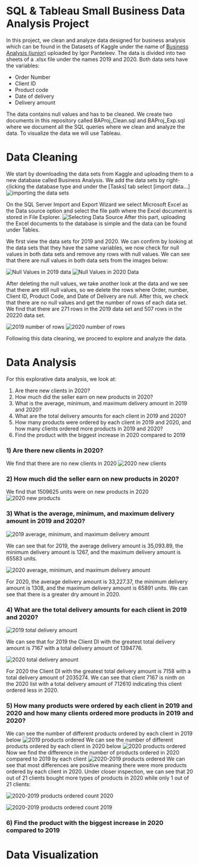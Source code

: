 # SQL & Tableau Small Business Data Analysis Project

In this project, we clean and analyze data designed for business analysis which can be found in the Datasets of Kaggle under the name of [Business Analysis (junior)](https://www.kaggle.com/datasets/sticktogethertm/business-analysis-junior) uploaded by Igor Panteleev. The data is divided into two sheets of a .xlsx file under the names 2019 and 2020. Both data sets have the variables:

- Order Number
- Client ID
- Product code
- Date of delivery
- Delivery amount

The data contains null values and has to be cleaned. We create two documents in this repository called BAProj_Clean.sql and BAProj_Exp.sql where we document all the SQL queries where we clean and analyze the data. To visualize the data we will use Tableau.

# Data Cleaning

We start by downloading the data sets from Kaggle and uploading them to a new database called Business Analysis. We add the data sets by right-clicking the database type and under the [Tasks] tab select [import data...] 
![importing the data sets](https://github.com/MiliC01/SQL-Business-Analysis/blob/main/SQLBAProj/Screenshot%20(769).png?raw=true)

On the SQL Server Import and Export Wizard we select Microsoft Excel as the Data source option and select the file path where the Excel document is stored in File Explorer.
![Selecting Data Source](https://github.com/MiliC01/SQL-Business-Analysis/blob/main/SQLBAProj/Screenshot%20(770).png?raw=true)
After this part, uploading the Excel documents to the database is simple and the data can be found under Tables. 

We first view the data sets for 2019 and 2020. We can confirm by looking at the data sets that they have the same variables, we now check for null values in both data sets and remove any rows with null values. We can see that there are null values in both data sets from the images below:

![Null Values in 2019 data](https://github.com/MiliC01/SQL-Business-Analysis/blob/main/SQLBAProj/Screenshot%20(754).png?raw=true)
![Null Values in 2020 Data](https://github.com/MiliC01/SQL-Business-Analysis/blob/main/SQLBAProj/Screenshot%20(755).png?raw=true)

After deleting the null values, we take another look at the data and we see that there are still null values, so we delete the rows where Order, number, Client ID, Product Code, and Date of Delivery are null. After this, we check that there are no null values and get the number of rows of each data set. We find that there are 271 rows in the 2019 data set and 507 rows in the 20220 data set. 

![2019 number of rows](https://github.com/MiliC01/SQL-Business-Analysis/blob/main/SQLBAProj/Screenshot%20(773).png?raw=true)
![2020 number of rows](https://github.com/MiliC01/SQL-Business-Analysis/blob/main/SQLBAProj/Screenshot%20(774).png?raw=true)

Following this data cleaning, we proceed to explore and analyze the data.

# Data Analysis

For this explorative data analysis, we look at:
1) Are there new clients in 2020?
2) How much did the seller earn on new products in 2020?
3) What is the average, minimum, and maximum delivery amount in 2019 and 2020?
4) What are the total delivery amounts for each client in 2019 and 2020?
5) How many products were ordered by each client in 2019 and 2020, and how many clients ordered more products in 2019 and 2020?
6) Find the product with the biggest increase in 2020 compared to 2019

### 1) Are there new clients in 2020?
We find that there are no new clients in 2020
![2020 new clients](https://github.com/MiliC01/SQL-Business-Analysis/blob/main/SQLBAProj/Screenshot%20(775).png?raw=true)

### 2) How much did the seller earn on new products in 2020?
We find that 1509625 units were on new products in 2020
![2020 new products](https://github.com/MiliC01/SQL-Business-Analysis/blob/main/SQLBAProj/Screenshot%20(776).png?raw=true)

### 3) What is the average, minimum, and maximum delivery amount in 2019 and 2020?

![2019 average, minimum, and maximum delivery amount](https://github.com/MiliC01/SQL-Business-Analysis/blob/main/SQLBAProj/Screenshot%20(778).png?raw=true)

We can see that for 2019, the average delivery amount is 35,093.89, the minimum delivery amount is 1267, and the maximum delivery amount is 65583 units.

![2020 average, minimum, and maximum delivery amount](https://github.com/MiliC01/SQL-Business-Analysis/blob/main/SQLBAProj/Screenshot%20(777).png?raw=true)

For 2020, the average delivery amount is 33,227.37, the minimum delivery amount is 1308, and the maximum delivery amount is 65891 units.
We can see that there is a greater dry amount in 2020. 

### 4) What are the total delivery amounts for each client in 2019 and 2020?

![2019 total delivery amount](https://github.com/MiliC01/SQL-Business-Analysis/blob/main/SQLBAProj/Screenshot%20(782).png?raw=true)

We can see that for 2019 the Client DI with the greatest total delivery amount is 7167 with a total delivery amount of 1394776.

![2020 total delivery amount](https://github.com/MiliC01/SQL-Business-Analysis/blob/main/SQLBAProj/Screenshot%20(781).png?raw=true)

For 2020 the Client DI with the greatest total delivery amount is 7158 with a total delivery amount of 2035274. We can see that client 7167 is ninth on the 2020 list with a total delivery amount of 712610 indicating this client ordered less in 2020. 

### 5) How many products were ordered by each client in 2019 and 2020 and how many clients ordered more products in 2019 and 2020?
We can see the number of different products ordered by each client in 2019 below
![2019 products ordered](https://github.com/MiliC01/SQL-Business-Analysis/blob/main/SQLBAProj/Screenshot%20(784).png?raw=true)
We can see the number of different products ordered by each client in 2020 below
![2020 products ordered](https://github.com/MiliC01/SQL-Business-Analysis/blob/main/SQLBAProj/Screenshot%20(783).png?raw=true)
Now we find the difference in the number of products ordered in 2020 compared to 2019 by each client
![2020-2019 products ordered](https://github.com/MiliC01/SQL-Business-Analysis/blob/main/SQLBAProj/Screenshot%20(787).png?raw=true)
We can see that most differences are positive meaning there were more products ordered by each client in 2020. Under closer inspection, we can see that 20 out of 21 clients bought more types of products in 2020 while only 1 out of 21 clients:

![2020-2019 products ordered count 2020](https://github.com/MiliC01/SQL-Business-Analysis/blob/main/SQLBAProj/Screenshot%20(785).png?raw=true)

![2020-2019 products ordered count 2019](https://github.com/MiliC01/SQL-Business-Analysis/blob/main/SQLBAProj/Screenshot%20(786).png?raw=true)

### 6) Find the product with the biggest increase in 2020 compared to 2019

# Data Visualization
